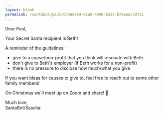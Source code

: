 ```yaml
---
layout: blank
permalink: /santabot/paul/d3465e84-01a9-4948-b225-b7aaaec3d731
---
```


Dear Paul,

Your Secret Santa recipient is Beth!

A reminder of the guidelines:
* give to a cause/non-profit that you think will resonate with Beth
* don't give to Beth's employer (if Beth works for a non-profit)
* there is no pressure to disclose how much/what you give

If you want ideas for causes to give to, feel free to reach out to some other family members! 

On Christmas we'll meet up on Zoom and share! 🎅

Much love,  
SantaBot/Sascha
